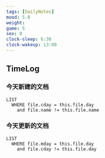 ```yaml
---
tags: [DailyNotes]
mood: 5.8
weight: 
game: 5
sex: 0
clock-sleep: 6:30
clock-wakeup: 13:00
---
```


## TimeLog


### 今天新建的文档
```dataview
LIST 
  WHERE file.cday = this.file.day
    and file.name != this.file.name
```

### 今天更新的文档
```dataview
LIST
  WHERE file.mday = this.file.day
    and file.cday != this.file.day
```
